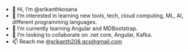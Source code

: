 - 👋 Hi, I’m @srikanthkosana
- 👀 I’m interested in learning new tools, tech, cloud computing, ML, AI, different programming languages.
- 🌱 I’m currently learning Angular and MDBootstrap.
- 💞️ I’m looking to collaborate on .net core, Angular, Kafka.
- 📫 Reach me @srikanth208.gcs@gmail.com

